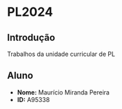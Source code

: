# PL2024

## Introdução
Trabalhos da unidade curricular de PL

## Aluno

- **Nome:** Maurício Miranda Pereira
- **ID:** A95338
